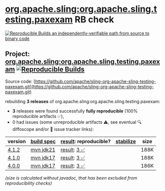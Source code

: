 [org.apache.sling:org.apache.sling.testing.paxexam](https://central.sonatype.com/artifact/org.apache.sling/org.apache.sling.testing.paxexam/versions) RB check
=======

[![Reproducible Builds](https://reproducible-builds.org/images/logos/rb.svg) an independently-verifiable path from source to binary code](https://reproducible-builds.org/)

## Project: [org.apache.sling:org.apache.sling.testing.paxexam](https://central.sonatype.com/artifact/org.apache.sling/org.apache.sling.testing.paxexam/versions) [![Reproducible Builds](https://img.shields.io/endpoint?url=https://raw.githubusercontent.com/jvm-repo-rebuild/reproducible-central/master/content/org/apache/sling/org.apache.sling.testing.paxexam/badge.json)](https://github.com/jvm-repo-rebuild/reproducible-central/blob/master/content/org/apache/sling/org.apache.sling.testing.paxexam/README.md)

Source code: [https://github.com/apache/sling-org-apache-sling-testing-paxexam.git](https://github.com/apache/sling-org-apache-sling-testing-paxexam.git)

rebuilding **3 releases** of org.apache.sling:org.apache.sling.testing.paxexam:
- **3** releases were found successfully **fully reproducible** (100% reproducible artifacts :white_check_mark:),
- 0 had issues (some unreproducible artifacts :warning:, see eventual :mag: diffoscope and/or :memo: issue tracker links):

| version | [build spec](/BUILDSPEC.md) | [result](https://reproducible-builds.org/docs/jvm/): reproducible? | [stabilize](https://github.com/google/oss-rebuild/blob/main/cmd/stabilize/README.md) | size |
| -- | --------- | ------ | ------ | -- |
| [4.1.2](https://central.sonatype.com/artifact/org.apache.sling/org.apache.sling.testing.paxexam/4.1.2/pom) | [mvn jdk21](org.apache.sling.testing.paxexam-4.1.2.buildspec) | [result](org.apache.sling.testing.paxexam-4.1.2.buildinfo): [3 :white_check_mark: ](org.apache.sling.testing.paxexam-4.1.2.buildcompare) | | 188K |
| [4.1.0](https://central.sonatype.com/artifact/org.apache.sling/org.apache.sling.testing.paxexam/4.1.0/pom) | [mvn jdk17](org.apache.sling.testing.paxexam-4.1.0.buildspec) | [result](org.apache.sling.testing.paxexam-4.1.0.buildinfo): [3 :white_check_mark: ](org.apache.sling.testing.paxexam-4.1.0.buildcompare) | | 188K |
| [4.0.0](https://central.sonatype.com/artifact/org.apache.sling/org.apache.sling.testing.paxexam/4.0.0/pom) | [mvn jdk17](org.apache.sling.testing.paxexam-4.0.0.buildspec) | [result](org.apache.sling.testing.paxexam-4.0.0.buildinfo): [3 :white_check_mark: ](org.apache.sling.testing.paxexam-4.0.0.buildcompare) | | 186K |

<i>(size is calculated without javadoc, that has been excluded from reproducibility checks)</i>
